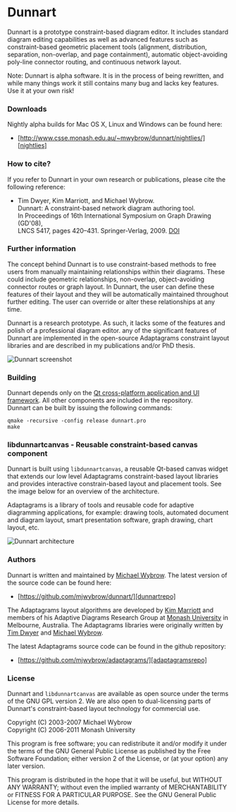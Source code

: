 Dunnart
=======

Dunnart is a prototype constraint-based diagram editor. It includes standard
diagram editing capabilities as well as advanced features such as
constraint-based geometric placement tools (alignment, distribution,
separation, non-overlap, and page containment), automatic object-avoiding
poly-line connector routing, and continuous network layout.

Note: Dunnart is alpha software.  It is in the process of being rewritten, and
while many things work it still contains many bug and lacks key features.  Use
it at your own risk!

### Downloads ###

Nightly alpha builds for Mac OS X, Linux and Windows can be found here:

 *  [http://www.csse.monash.edu.au/~mwybrow/dunnart/nightlies/][nightlies]

### How to cite? ###

If you refer to Dunnart in your own research or publications, please cite 
the following reference:

 *  Tim Dwyer, Kim Marriott, and Michael Wybrow.  
    Dunnart: A constraint-based network diagram authoring tool.  
    In Proceedings of 16th International Symposium on Graph Drawing (GD'08),  
    LNCS 5417, pages 420–431. Springer-Verlag, 2009. [DOI][doi]


### Further information ###

The concept behind Dunnart is to use constraint-based methods to free users
from manually maintaining relationships within their diagrams. These could
include geometric relationships, non-overlap, object-avoiding connector routes
or graph layout. In Dunnart, the user can define these features of their layout
and they will be automatically maintained throughout further editing. The user
can override or alter these relationships at any time.

Dunnart is a research prototype. As such, it lacks some of the features and
polish of a professional diagram editor. any of the significant features of
Dunnart are implemented in the open-source Adaptagrams constraint layout
libraries and are described in my publications and/or PhD thesis.

![Dunnart screenshot](https://raw.github.com/mjwybrow/dunnart/master/libdunnartcanvas/doc/DunnartScreen.png)

### Building ###

Dunnart depends only on the [Qt cross-platform application and UI 
framework][qt].  All other components are included in the repository.  
Dunnart can be built by issuing the following commands:

    qmake -recursive -config release dunnart.pro  
    make


### libdunnartcanvas - Reusable constraint-based canvas component ###

Dunnart is built using `libdunnartcanvas`, a reusable Qt-based canvas widget
that extends our low level Adaptagrams constraint-based layout libraries and
provides interactive constrain-based layout and placement tools.  See the image
below for an overview of the architecture.

Adaptagrams is a library of tools and reusable code for adaptive diagramming
applications, for example: drawing tools, automated document and diagram
layout, smart presentation software, graph drawing, chart layout, etc.

![Dunnart architecture](https://raw.github.com/mjwybrow/dunnart/master/libdunnartcanvas/doc/DunnartStructure.png)

### Authors ###

Dunnart is written and maintained by [Michael Wybrow][mw]. The latest version of the source code can be found here:

 *  [https://github.com/mjwybrow/dunnart/][dunnartrepo]

The Adaptagrams layout algorithms are developed by [Kim Marriott][km] and members of his Adaptive Diagrams Research Group at [Monash University][monash] in Melbourne, Australia.  The Adaptagrams libraries were originally written by [Tim Dwyer][td] and [Michael Wybrow][mw].

The latest Adaptagrams source code can be found in the github repository:

 *  [https://github.com/mjwybrow/adaptagrams/][adaptagramsrepo]

### License ###

Dunnart and `libdunnartcanvas` are available as open source under the 
terms of the GNU GPL version 2.  We are also open to dual-licensing parts
of Dunnart's constraint-based layout technology for commercial use.

Copyright (C) 2003-2007  Michael Wybrow  
Copyright (C) 2006-2011  Monash University

This program is free software; you can redistribute it and/or
modify it under the terms of the GNU General Public License
as published by the Free Software Foundation; either version 2
of the License, or (at your option) any later version.

This program is distributed in the hope that it will be useful,
but WITHOUT ANY WARRANTY; without even the implied warranty of
MERCHANTABILITY or FITNESS FOR A PARTICULAR PURPOSE.  See the
GNU General Public License for more details.


[td]: http://www.csse.monash.edu.au/~tdwyer/
[km]: http://www.csse.monash.edu.au/~kmarriott/
[mw]: http://www.csse.monash.edu.au/~mwybrow/
[monash]: http://wwww.csse.monash.edu.au/
[dunnart]: http://www.dunnart.org/
[qt]: http://www.qt.io/
[adaptagramsrepo]: https://github.com/mjwybrow/adaptagrams/
[dunnartrepo]: https://github.com/mjwybrow/dunnart/
[repo]: https://github.com/mjwybrow/adaptagrams/
[nightlies]:http://www.csse.monash.edu.au/~mwybrow/dunnart/nightlies/
[doi]:http://dx.doi.org/10.1007/978-3-642-00219-9_41
